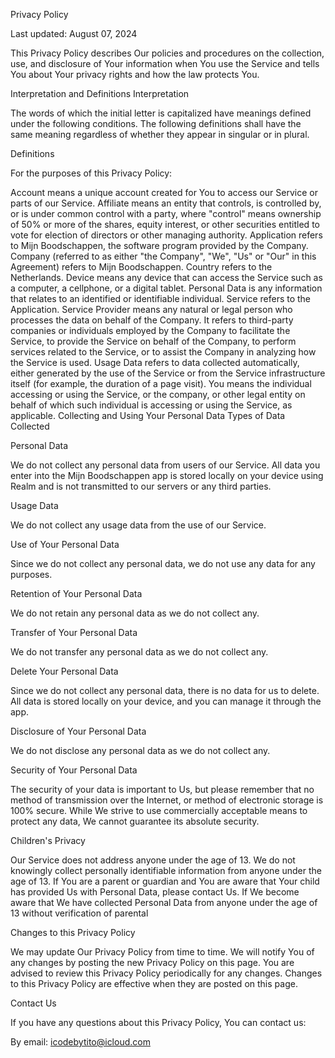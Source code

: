 Privacy Policy

Last updated: August 07, 2024

This Privacy Policy describes Our policies and procedures on the collection, use, and disclosure of Your information when You use the Service and tells You about Your privacy rights and how the law protects You.

Interpretation and Definitions
Interpretation

The words of which the initial letter is capitalized have meanings defined under the following conditions. The following definitions shall have the same meaning regardless of whether they appear in singular or in plural.

Definitions

For the purposes of this Privacy Policy:

Account means a unique account created for You to access our Service or parts of our Service.
Affiliate means an entity that controls, is controlled by, or is under common control with a party, where "control" means ownership of 50% or more of the shares, equity interest, or other securities entitled to vote for election of directors or other managing authority.
Application refers to Mijn Boodschappen, the software program provided by the Company.
Company (referred to as either "the Company", "We", "Us" or "Our" in this Agreement) refers to Mijn Boodschappen.
Country refers to the Netherlands.
Device means any device that can access the Service such as a computer, a cellphone, or a digital tablet.
Personal Data is any information that relates to an identified or identifiable individual.
Service refers to the Application.
Service Provider means any natural or legal person who processes the data on behalf of the Company. It refers to third-party companies or individuals employed by the Company to facilitate the Service, to provide the Service on behalf of the Company, to perform services related to the Service, or to assist the Company in analyzing how the Service is used.
Usage Data refers to data collected automatically, either generated by the use of the Service or from the Service infrastructure itself (for example, the duration of a page visit).
You means the individual accessing or using the Service, or the company, or other legal entity on behalf of which such individual is accessing or using the Service, as applicable.
Collecting and Using Your Personal Data
Types of Data Collected

Personal Data

We do not collect any personal data from users of our Service. All data you enter into the Mijn Boodschappen app is stored locally on your device using Realm and is not transmitted to our servers or any third parties.

Usage Data

We do not collect any usage data from the use of our Service.

Use of Your Personal Data

Since we do not collect any personal data, we do not use any data for any purposes.

Retention of Your Personal Data

We do not retain any personal data as we do not collect any.

Transfer of Your Personal Data

We do not transfer any personal data as we do not collect any.

Delete Your Personal Data

Since we do not collect any personal data, there is no data for us to delete. All data is stored locally on your device, and you can manage it through the app.

Disclosure of Your Personal Data

We do not disclose any personal data as we do not collect any.

Security of Your Personal Data

The security of your data is important to Us, but please remember that no method of transmission over the Internet, or method of electronic storage is 100% secure. While We strive to use commercially acceptable means to protect any data, We cannot guarantee its absolute security.

Children's Privacy

Our Service does not address anyone under the age of 13. We do not knowingly collect personally identifiable information from anyone under the age of 13. If You are a parent or guardian and You are aware that Your child has provided Us with Personal Data, please contact Us. If We become aware that We have collected Personal Data from anyone under the age of 13 without verification of parental

Changes to this Privacy Policy

We may update Our Privacy Policy from time to time. We will notify You of any changes by posting the new Privacy Policy on this page.
You are advised to review this Privacy Policy periodically for any changes. Changes to this Privacy Policy are effective when they are posted on this page.

Contact Us

If you have any questions about this Privacy Policy, You can contact us:

By email: icodebytito@icloud.com
